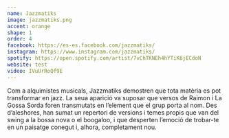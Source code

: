 ```yaml
---
name: Jazzmatiks
image: jazzmatiks.png
accent: orange
shape: 1
order: 4
facebook: https://es-es.facebook.com/jazzmatiks/
instagram: https://www.instagram.com/jazzmatiks/
spotify: https://open.spotify.com/artist/7vChTKNEh4hYTiK6jECdoN
website: test
video: IVuUrRoQf9E
---
```


Com a alquimistes musicals, Jazzmatiks demostren que tota matèria es pot transformar en jazz. La seua aparició va suposar que versos de Raimon i La Gossa Sorda foren transmutats en l’element que el grup porta al nom. Des d’aleshores, han sumat un repertori de versions i temes propis que van del swing a la bossa nova o el boogaloo, i que desperten l’emoció de trobar-te en un paisatge conegut i, alhora, completament nou.
 